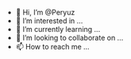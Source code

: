 - 👋 Hi, I’m @Peryuz
- 👀 I’m interested in ...
- 🌱 I’m currently learning ...
- 💞️ I’m looking to collaborate on ...
- 📫 How to reach me ...

<!---
Peryuz/Peryuz is a ✨ special ✨ repository because its `README.md` (this file) appears on your GitHub profile.
You can click the Preview link to take a look at your changes.
--->
